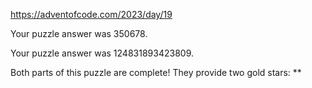 https://adventofcode.com/2023/day/19

Your puzzle answer was 350678.

Your puzzle answer was 124831893423809.

Both parts of this puzzle are complete! They provide two gold stars: **
